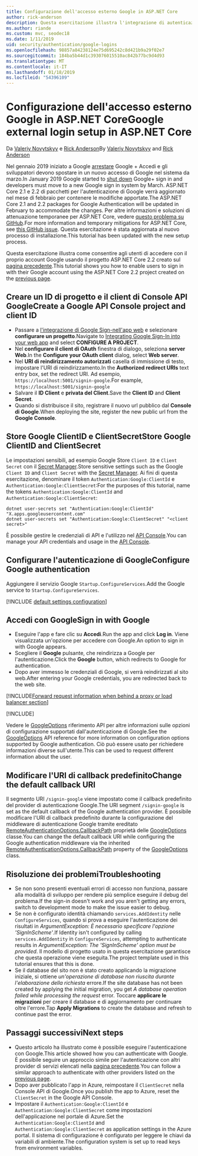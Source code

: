 ```yaml
---
title: Configurazione dell'accesso esterno Google in ASP.NET Core
author: rick-anderson
description: Questa esercitazione illustra l'integrazione di autenticazione dell'utente account Google in un'app ASP.NET Core esistente.
ms.author: riande
ms.custom: mvc, seodec18
ms.date: 1/11/2019
uid: security/authentication/google-logins
ms.openlocfilehash: 98857a84238124e75d695242c8d421b9a29f02e7
ms.sourcegitcommit: 184ba5b44d1c393076015510ac842b77bc9d4d93
ms.translationtype: MT
ms.contentlocale: it-IT
ms.lasthandoff: 01/18/2019
ms.locfileid: "54396109"
---
```

# <a name="google-external-login-setup-in-aspnet-core"></a><span data-ttu-id="2735c-103">Configurazione dell'accesso esterno Google in ASP.NET Core</span><span class="sxs-lookup"><span data-stu-id="2735c-103">Google external login setup in ASP.NET Core</span></span>

<span data-ttu-id="2735c-104">Da [Valeriy Novytskyy](https://github.com/01binary) e [Rick Anderson](https://twitter.com/RickAndMSFT)</span><span class="sxs-lookup"><span data-stu-id="2735c-104">By [Valeriy Novytskyy](https://github.com/01binary) and [Rick Anderson](https://twitter.com/RickAndMSFT)</span></span>

<span data-ttu-id="2735c-105">Nel gennaio 2019 iniziato a Google [arrestare](https://developers.google.com/+/api-shutdown) Google + Accedi e gli sviluppatori devono spostare in un nuovo accesso di Google nel sistema da marzo.</span><span class="sxs-lookup"><span data-stu-id="2735c-105">In January 2019 Google started to [shut down](https://developers.google.com/+/api-shutdown) Google+ sign in and developers must move to a new Google sign in system by March.</span></span> <span data-ttu-id="2735c-106">ASP.NET Core 2.1 e 2.2 di pacchetti per l'autenticazione di Google verrà aggiornato nel mese di febbraio per contenere le modifiche apportate.</span><span class="sxs-lookup"><span data-stu-id="2735c-106">The ASP.NET Core 2.1 and 2.2 packages for Google Authentication will be updated in February to accommodate the changes.</span></span> <span data-ttu-id="2735c-107">Per altre informazioni e soluzioni di attenuazione temporanee per ASP.NET Core, vedere [questo problema su GitHub](https://github.com/aspnet/AspNetCore/issues/6486).</span><span class="sxs-lookup"><span data-stu-id="2735c-107">For more information and temporary mitigations for ASP.NET Core, see [this GitHub issue](https://github.com/aspnet/AspNetCore/issues/6486).</span></span> <span data-ttu-id="2735c-108">Questa esercitazione è stata aggiornata al nuovo processo di installazione.</span><span class="sxs-lookup"><span data-stu-id="2735c-108">This tutorial has been updated with the new setup process.</span></span>

<span data-ttu-id="2735c-109">Questa esercitazione illustra come consentire agli utenti di accedere con il proprio account Google usando il progetto ASP.NET Core 2.2 creato sul [pagina precedente](xref:security/authentication/social/index).</span><span class="sxs-lookup"><span data-stu-id="2735c-109">This tutorial shows you how to enable users to sign in with their Google account using the ASP.NET Core 2.2 project created on the [previous page](xref:security/authentication/social/index).</span></span>

## <a name="create-a-google-api-console-project-and-client-id"></a><span data-ttu-id="2735c-110">Creare un ID di progetto e il client di Console API Google</span><span class="sxs-lookup"><span data-stu-id="2735c-110">Create a Google API Console project and client ID</span></span>

* <span data-ttu-id="2735c-111">Passare a [l'integrazione di Google Sign-nell'app web](https://developers.google.com/identity/sign-in/web/devconsole-project) e selezionare **configurare un progetto**.</span><span class="sxs-lookup"><span data-stu-id="2735c-111">Navigate to [Integrating Google Sign-In into your web app](https://developers.google.com/identity/sign-in/web/devconsole-project) and select **CONFIGURE A PROJECT**.</span></span>
* <span data-ttu-id="2735c-112">Nel **configurare il client di OAuth** finestra di dialogo, seleziona **server Web**.</span><span class="sxs-lookup"><span data-stu-id="2735c-112">In the **Configure your OAuth client** dialog, select **Web server**.</span></span>
* <span data-ttu-id="2735c-113">Nel **URI di reindirizzamento autorizzati** casella di immissione di testo, impostare l'URI di reindirizzamento.</span><span class="sxs-lookup"><span data-stu-id="2735c-113">In the **Authorized redirect URIs** text entry box, set the redirect URI.</span></span> <span data-ttu-id="2735c-114">Ad esempio, `https://localhost:5001/signin-google`.</span><span class="sxs-lookup"><span data-stu-id="2735c-114">For example, `https://localhost:5001/signin-google`</span></span>
* <span data-ttu-id="2735c-115">Salvare il **ID Client** e **privata del Client**.</span><span class="sxs-lookup"><span data-stu-id="2735c-115">Save the **Client ID** and **Client Secret**.</span></span>
* <span data-ttu-id="2735c-116">Quando si distribuisce il sito, registrare il nuovo url pubblico dal **Console di Google**.</span><span class="sxs-lookup"><span data-stu-id="2735c-116">When deploying the site, register the new public url from the **Google Console**.</span></span>

## <a name="store-google-clientid-and-clientsecret"></a><span data-ttu-id="2735c-117">Store Google ClientID e ClientSecret</span><span class="sxs-lookup"><span data-stu-id="2735c-117">Store Google ClientID and ClientSecret</span></span>

<span data-ttu-id="2735c-118">Le impostazioni sensibili, ad esempio Google Store `Client ID` e `Client Secret` con il [Secret Manager](xref:security/app-secrets).</span><span class="sxs-lookup"><span data-stu-id="2735c-118">Store sensitive settings such as the Google `Client ID` and `Client Secret` with the [Secret Manager](xref:security/app-secrets).</span></span> <span data-ttu-id="2735c-119">Ai fini di questa esercitazione, denominare il token `Authentication:Google:ClientId` e `Authentication:Google:ClientSecret`:</span><span class="sxs-lookup"><span data-stu-id="2735c-119">For the purposes of this tutorial, name the tokens `Authentication:Google:ClientId` and `Authentication:Google:ClientSecret`:</span></span>

```console
dotnet user-secrets set "Authentication:Google:ClientId" "X.apps.googleusercontent.com"
dotnet user-secrets set "Authentication:Google:ClientSecret" "<client secret>"
```

<span data-ttu-id="2735c-120">È possibile gestire le credenziali di API e l'utilizzo nel [API Console](https://console.developers.google.com/apis/dashboard).</span><span class="sxs-lookup"><span data-stu-id="2735c-120">You can manage your API credentials and usage in the [API Console](https://console.developers.google.com/apis/dashboard).</span></span>

## <a name="configure-google-authentication"></a><span data-ttu-id="2735c-121">Configurare l'autenticazione di Google</span><span class="sxs-lookup"><span data-stu-id="2735c-121">Configure Google authentication</span></span>

<span data-ttu-id="2735c-122">Aggiungere il servizio Google `Startup.ConfigureServices`.</span><span class="sxs-lookup"><span data-stu-id="2735c-122">Add the Google service to `Startup.ConfigureServices`.</span></span>

[!INCLUDE [default settings configuration](includes/default-settings2-2.md)]

## <a name="sign-in-with-google"></a><span data-ttu-id="2735c-123">Accedi con Google</span><span class="sxs-lookup"><span data-stu-id="2735c-123">Sign in with Google</span></span>

* <span data-ttu-id="2735c-124">Eseguire l'app e fare clic su **Accedi**.</span><span class="sxs-lookup"><span data-stu-id="2735c-124">Run the app and click **Log in**.</span></span> <span data-ttu-id="2735c-125">Viene visualizzata un'opzione per accedere con Google.</span><span class="sxs-lookup"><span data-stu-id="2735c-125">An option to sign in with Google appears.</span></span>
* <span data-ttu-id="2735c-126">Scegliere il **Google** pulsante, che reindirizza a Google per l'autenticazione.</span><span class="sxs-lookup"><span data-stu-id="2735c-126">Click the **Google** button, which redirects to Google for authentication.</span></span>
* <span data-ttu-id="2735c-127">Dopo aver immesso le credenziali di Google, si verrà reindirizzati al sito web.</span><span class="sxs-lookup"><span data-stu-id="2735c-127">After entering your Google credentials, you are redirected back to the web site.</span></span>

[!INCLUDE[Forward request information when behind a proxy or load balancer section](includes/forwarded-headers-middleware.md)]

[!INCLUDE[](includes/chain-auth-providers.md)]

<span data-ttu-id="2735c-128">Vedere le [GoogleOptions](/dotnet/api/microsoft.aspnetcore.builder.googleoptions) riferimento API per altre informazioni sulle opzioni di configurazione supportati dall'autenticazione di Google.</span><span class="sxs-lookup"><span data-stu-id="2735c-128">See the [GoogleOptions](/dotnet/api/microsoft.aspnetcore.builder.googleoptions) API reference for more information on configuration options supported by Google authentication.</span></span> <span data-ttu-id="2735c-129">Ciò può essere usato per richiedere informazioni diverse sull'utente.</span><span class="sxs-lookup"><span data-stu-id="2735c-129">This can be used to request different information about the user.</span></span>

## <a name="change-the-default-callback-uri"></a><span data-ttu-id="2735c-130">Modificare l'URI di callback predefinito</span><span class="sxs-lookup"><span data-stu-id="2735c-130">Change the default callback URI</span></span>

<span data-ttu-id="2735c-131">Il segmento URI `/signin-google` viene impostato come il callback predefinito del provider di autenticazione Google.</span><span class="sxs-lookup"><span data-stu-id="2735c-131">The URI segment `/signin-google` is set as the default callback of the Google authentication provider.</span></span> <span data-ttu-id="2735c-132">È possibile modificare l'URI di callback predefinito durante la configurazione del middleware di autenticazione Google tramite ereditato [RemoteAuthenticationOptions.CallbackPath](/dotnet/api/microsoft.aspnetcore.authentication.remoteauthenticationoptions.callbackpath) proprietà delle [GoogleOptions](/dotnet/api/microsoft.aspnetcore.authentication.google.googleoptions) classe.</span><span class="sxs-lookup"><span data-stu-id="2735c-132">You can change the default callback URI while configuring the Google authentication middleware via the inherited [RemoteAuthenticationOptions.CallbackPath](/dotnet/api/microsoft.aspnetcore.authentication.remoteauthenticationoptions.callbackpath) property of the [GoogleOptions](/dotnet/api/microsoft.aspnetcore.authentication.google.googleoptions) class.</span></span>

## <a name="troubleshooting"></a><span data-ttu-id="2735c-133">Risoluzione dei problemi</span><span class="sxs-lookup"><span data-stu-id="2735c-133">Troubleshooting</span></span>

* <span data-ttu-id="2735c-134">Se non sono presenti eventuali errori di accesso non funziona, passare alla modalità di sviluppo per rendere più semplice eseguire il debug del problema.</span><span class="sxs-lookup"><span data-stu-id="2735c-134">If the sign-in doesn't work and you aren't getting any errors, switch to development mode to make the issue easier to debug.</span></span>
* <span data-ttu-id="2735c-135">Se non è configurato identità chiamando `services.AddIdentity` nelle `ConfigureServices`, quando si prova a eseguire l'autenticazione dei risultati in *ArgumentException: È necessario specificare l'opzione 'SignInScheme'*.</span><span class="sxs-lookup"><span data-stu-id="2735c-135">If Identity isn't configured by calling `services.AddIdentity` in `ConfigureServices`, attempting to authenticate results in *ArgumentException: The 'SignInScheme' option must be provided*.</span></span> <span data-ttu-id="2735c-136">Il modello di progetto usato in questa esercitazione garantisce che questa operazione viene eseguita.</span><span class="sxs-lookup"><span data-stu-id="2735c-136">The project template used in this tutorial ensures that this is done.</span></span>
* <span data-ttu-id="2735c-137">Se il database del sito non è stato creato applicando la migrazione iniziale, si ottiene *un'operazione di database non riuscita durante l'elaborazione della richiesta* errore.</span><span class="sxs-lookup"><span data-stu-id="2735c-137">If the site database has not been created by applying the initial migration, you get *A database operation failed while processing the request* error.</span></span> <span data-ttu-id="2735c-138">Toccare **applicare le migrazioni** per creare il database e di aggiornamento per continuare oltre l'errore.</span><span class="sxs-lookup"><span data-stu-id="2735c-138">Tap **Apply Migrations** to create the database and refresh to continue past the error.</span></span>

## <a name="next-steps"></a><span data-ttu-id="2735c-139">Passaggi successivi</span><span class="sxs-lookup"><span data-stu-id="2735c-139">Next steps</span></span>

* <span data-ttu-id="2735c-140">Questo articolo ha illustrato come è possibile eseguire l'autenticazione con Google.</span><span class="sxs-lookup"><span data-stu-id="2735c-140">This article showed how you can authenticate with Google.</span></span> <span data-ttu-id="2735c-141">È possibile seguire un approccio simile per l'autenticazione con altri provider di servizi elencati nella [pagina precedente](xref:security/authentication/social/index).</span><span class="sxs-lookup"><span data-stu-id="2735c-141">You can follow a similar approach to authenticate with other providers listed on the [previous page](xref:security/authentication/social/index).</span></span>
* <span data-ttu-id="2735c-142">Dopo aver pubblicato l'app in Azure, reimpostare il `ClientSecret` nella Console API di Google.</span><span class="sxs-lookup"><span data-stu-id="2735c-142">Once you publish the app to Azure, reset the `ClientSecret` in the Google API Console.</span></span>
* <span data-ttu-id="2735c-143">Impostare il `Authentication:Google:ClientId` e `Authentication:Google:ClientSecret` come impostazioni dell'applicazione nel portale di Azure.</span><span class="sxs-lookup"><span data-stu-id="2735c-143">Set the `Authentication:Google:ClientId` and `Authentication:Google:ClientSecret` as application settings in the Azure portal.</span></span> <span data-ttu-id="2735c-144">Il sistema di configurazione è configurato per leggere le chiavi da variabili di ambiente.</span><span class="sxs-lookup"><span data-stu-id="2735c-144">The configuration system is set up to read keys from environment variables.</span></span>
